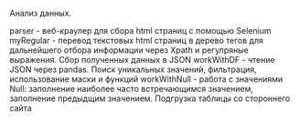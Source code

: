 Анализ данных.

parser - веб-краулер для сбора html страниц с помощью Selenium
myRegular - перевод текстовых html страниц в дерево тегов для дальнейшего отбора информации через Xpath и регулряные выражения. Сбор полученных данных в JSON
workWithDF - чтение JSON через pandas. Поиск уникальных значений, фильтрация, использование маски и функций
workWithNull - работа с значениями Null: заполнение наиболее часто встречающимся значением, заполнение предыдщим значением. Подгрузка таблицы со стороннего сайта
